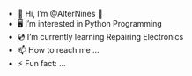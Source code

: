 - 🍊 Hi, I’m @AlterNines 👻
- 🖥️ I’m interested in Python Programming
- 💿 I’m currently learning Repairing Electronics
- 📫 How to reach me ...
- ⚡ Fun fact: ...

<!---
AlterNines/AlterNines is a ✨ special ✨ repository because its `README.md` (this file) appears on your GitHub profile.
You can click the Preview link to take a look at your changes.
--->
